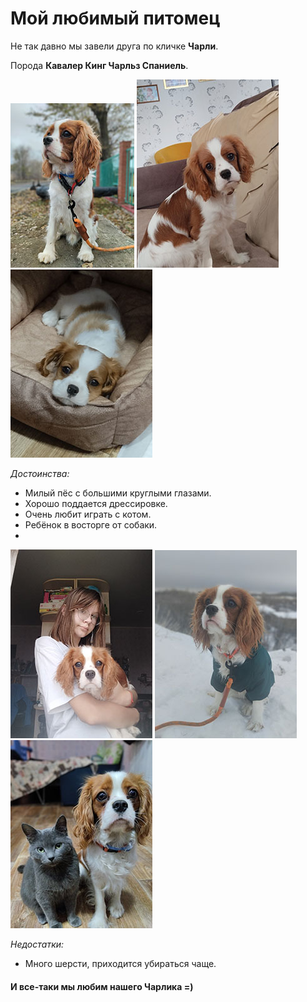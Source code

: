  # Мой любимый питомец

 Не так давно мы завели друга по кличке **Чарли**.

 Порода **Кавалер Кинг Чарльз Спаниель**.

 ![](img/красавчик%20Чарли.jpg)
 ![](img/Чарлик.jpg)
 ![](img/щенок.jpg)

*Достоинства:*

-  Милый пёс с большими круглыми глазами. 
-  Хорошо поддается дрессировке.
-  Очень любит играть с котом. 
-  Ребёнок в восторге от собаки.
-  
 ![](img/Чарли%20и%20дочь.jpg)
 ![](img/милаш.jpg)
 ![](img/Чарли%20и%20кот.jpg)

*Недостатки:*
- Много шерсти, приходится убираться чаще.

#### И все-таки мы любим нашего Чарлика =) 
